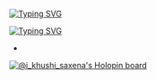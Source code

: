 [![Typing SVG](https://readme-typing-svg.demolab.com?font=Rubik&pause=1000&color=F7DB31&center=true&width=435&lines=Hello+)](https://git.io/typing-svg)




[![Typing SVG](https://readme-typing-svg.demolab.com?font=Dancing+Script&size=50&pause=1000&color=9D1BF7&center=true&multiline=true&width=435&lines=I'am+Khushi+)](https://git.io/typing-svg)














- 




<!---
khushi11saxena/khushi11saxena is a ✨ special ✨ repository because its `README.md` (this file) appears on your GitHub profile.
You can click the Preview link to take a look at your changes.
--->


[![@i_khushi_saxena's Holopin board](https://holopin.me/i_khushi_saxena)](https://holopin.io/@i_khushi_saxena)
